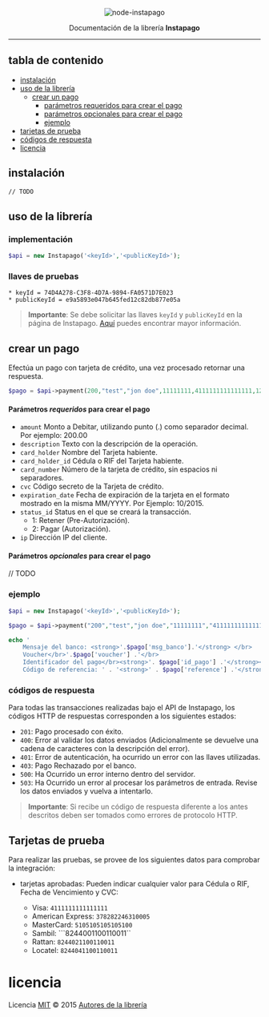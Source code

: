 <p align="center">
    <img alt="node-instapago" src="http://i.imgur.com/hYNsH6B.jpg" width="auto">
</p>
<p align="center">
    Documentación de la librería <b>Instapago</b>
</p>

----

## tabla de contenido

* [instalación](#instalación)
* [uso de la librería](#uso-de-la-librería)
    * [crear un pago](#crear-un-pago)
        * [parámetros requeridos para crear el pago](#parámetros-requeridos-para-crear-el-pago)
        * [parámetros opcionales para crear el pago](#parámetros-opcionales-para-crear-el-pago)
        * [ejemplo](#ejemplo)
* [tarjetas de prueba](#tarjetas-de-prueba)
* [códigos de respuesta](#códigos-de-respuesta)
* [licencia](#licencia)

## instalación

```bash
// TODO
```

## uso de la librería

### implementación

```php
$api = new Instapago('<keyId>','<publicKeyId>');
```

### llaves de pruebas

```
* keyId = 74D4A278-C3F8-4D7A-9894-FA0571D7E023
* publicKeyId = e9a5893e047b645fed12c82db877e05a
```
> **Importante**: Se debe solicitar las llaves `keyId` y `publicKeyId` en la página de Instapago. [Aquí](http://instapago.com/wp-content/uploads/2015/10/Guia-Integracion-API-Instapago-1.6.pdf) puedes encontrar mayor información.

## crear un pago

Efectúa un pago con tarjeta de crédito, una vez procesado retornar una respuesta.

```php
$pago = $api->payment(200,"test","jon doe",11111111,4111111111111111,123,"02/2016","2");
```
#### Parámetros _requeridos_ para crear el pago

* `amount` Monto a Debitar, utilizando punto (.) como separador decimal. Por ejemplo: 200.00
* `description` Texto con la descripción de la operación.
* `card_holder` Nombre del Tarjeta habiente.
* `card_holder_id` Cédula o RIF del Tarjeta habiente.
* `card_number` Número de la tarjeta de crédito, sin espacios ni
separadores.
* `cvc` Código secreto de la Tarjeta de crédito.
* `expiration_date` Fecha de expiración de la tarjeta en el formato mostrado
en la misma MM/YYYY. Por Ejemplo: 10/2015.
* `status_id` Status en el que se creará la transacción.
    * 1: Retener (Pre-Autorización).
    * 2: Pagar (Autorización).
* `ip` Dirección IP del cliente.

#### Parámetros _opcionales_ para crear el pago

// TODO

### ejemplo

```php
$api = new Instapago('<keyId>','<publicKeyId>');

$pago = $api->payment("200","test","jon doe","11111111","4111111111111111","123","02/2016","2");

echo '
    Mensaje del banco: <strong>'.$pago['msg_banco'].'</strong> </br>
    Voucher</br>'.$pago['voucher'] .'</br>
    Identificador del pago</br><strong>'. $pago['id_pago'] .'</strong></br>
    Código de referencia: ' . '<strong>' . $pago['reference'] .'</strong>';
```

### códigos de respuesta

Para todas las transacciones realizadas bajo el API de Instapago, los códigos HTTP de respuestas corresponden a los siguientes estados:

* ```201```: Pago procesado con éxito.
* ```400```: Error al validar los datos enviados (Adicionalmente se devuelve una cadena de
caracteres con la descripción del error).
* ```401```: Error de autenticación, ha ocurrido un error con las llaves utilizadas.
* ```403```: Pago Rechazado por el banco.
* ```500```: Ha Ocurrido un error interno dentro del servidor.
* ```503```: Ha Ocurrido un error al procesar los parámetros de entrada. Revise los datos
enviados y vuelva a intentarlo.

> **Importante**: Si recibe un código de respuesta diferente a los antes descritos deben ser tomados como errores de protocolo HTTP.

## Tarjetas de prueba
Para realizar las pruebas, se provee de los siguientes datos para comprobar la integración:

* tarjetas aprobadas:
Pueden indicar cualquier valor para Cédula o RIF, Fecha de Vencimiento y CVC:

    * Visa: ```4111111111111111```
    * American Express: ```378282246310005```
    * MasterCard: ```5105105105105100```
    * Sambil: ```8244001100110011``
    * Rattan: ```8244021100110011```
    * Locatel: ```8244041100110011```

# licencia

Licencia [MIT](http://opensource.org/licenses/MIT) :copyright: 2015 [Autores de la librería](AUTORES.md)
